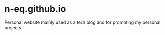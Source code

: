 # n-eq.github.io

Personal website mainly used as a tech blog and for promoting my personal projects.
